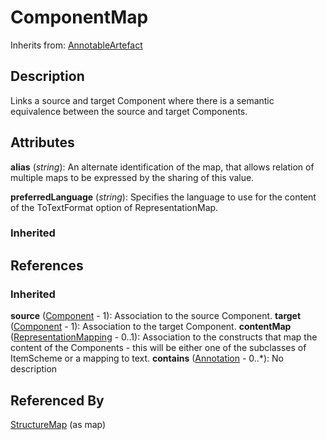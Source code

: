 
# ComponentMap

Inherits from: [AnnotableArtefact](../Base/AnnotableArtefact.md)



## Description

Links a source and target Component where there is a semantic equivalence between the source and target Components.


## Attributes

**alias** (*string*): An alternate identification of the map, that allows relation of multiple maps to be expressed by the sharing of this value.

**preferredLanguage** (*string*): Specifies the language to use for the content of the ToTextFormat option of RepresentationMap.

### Inherited



## References

### Inherited

**source** ([Component](../Base/Component.md) - 1): Association to the source Component.
**target** ([Component](../Base/Component.md) - 1): Association to the target Component.
**contentMap** ([RepresentationMapping](RepresentationMapping.md) - 0..1): Association to the constructs that map the content of the Components - this will be either one of the subclasses of ItemScheme or a mapping to text.
**contains** ([Annotation](../Base/Annotation.md) - 0..*): No description


## Referenced By

[StructureMap](StructureMap.md) (as map)


